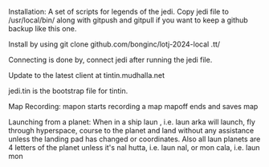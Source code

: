 Installation:
A set of scripts for legends of the jedi. Copy jedi file to /usr/local/bin/ along with gitpush and gitpull if you want to keep a github backup like this one.

Install by using git clone github.com/bonginc/lotj-2024-local .tt/

Connecting is done by, connect jedi after running the jedi file. 

Update to the latest client at tintin.mudhalla.net

jedi.tin is the bootstrap file for tintin.

Map Recording:
mapon starts recording a map
mapoff ends and saves map


Launching from a planet:
When in a ship laun <planet>, i.e. laun arka will launch, fly through hyperspace, course to the planet and land without any assistance unless the landing pad has changed or coordinates. Also all laun planets are 4 letters of the planet unless it's nal hutta, i.e. laun nal, or mon cala, i.e. laun mon

